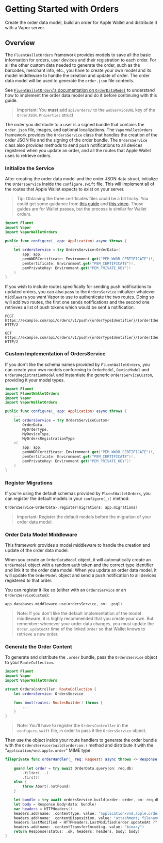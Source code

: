 # Getting Started with Orders

Create the order data model, build an order for Apple Wallet and distribute it with a Vapor server.

## Overview

The `FluentWalletOrders` framework provides models to save all the basic information for orders, user devices and their registration to each order.
For all the other custom data needed to generate the order, such as the barcodes, merchant info, etc., you have to create your own model and its model middleware to handle the creation and update of order.
The order data model will be used to generate the `order.json` file contents.

See [`FluentWalletOrders`'s documentation on `OrderDataModel`](https://swiftpackageindex.com/fpseverino/fluent-wallet/documentation/fluentwalletorders/orderdatamodel) to understand how to implement the order data model and do it before continuing with this guide.

> Important: You **must** add `api/orders/` to the `webServiceURL` key of the `OrderJSON.Properties` struct.

The order you distribute to a user is a signed bundle that contains the `order.json` file, images, and optional localizations.
The `VaporWalletOrders` framework provides the ``OrdersService`` class that handles the creation of the order JSON file and the signing of the order bundle.
The ``OrdersService`` class also provides methods to send push notifications to all devices registered when you update an order, and all the routes that Apple Wallet uses to retrieve orders.

### Initialize the Service

After creating the order data model and the order JSON data struct, initialize the ``OrdersService`` inside the `configure.swift` file.
This will implement all of the routes that Apple Wallet expects to exist on your server.

> Tip: Obtaining the three certificates files could be a bit tricky. You could get some guidance from [this guide](https://github.com/alexandercerutti/passkit-generator/wiki/Generating-Certificates) and [this video](https://www.youtube.com/watch?v=rJZdPoXHtzI). Those guides are for Wallet passes, but the process is similar for Wallet orders.

```swift
import Fluent
import Vapor
import VaporWalletOrders

public func configure(_ app: Application) async throws {
    ...
    let ordersService = try OrdersService<OrderData>(
        app: app,
        pemWWDRCertificate: Environment.get("PEM_WWDR_CERTIFICATE")!,
        pemCertificate: Environment.get("PEM_CERTIFICATE")!,
        pemPrivateKey: Environment.get("PEM_PRIVATE_KEY")!
    )
}
```

If you wish to include routes specifically for sending push notifications to updated orders, you can also pass to the ``OrdersService`` initializer whatever `Middleware` you want Vapor to use to authenticate the two routes. Doing so will add two routes, the first one sends notifications and the second one retrieves a list of push tokens which would be sent a notification.

```http
POST https://example.com/api/orders/v1/push/{orderTypeIdentifier}/{orderIdentifier} HTTP/2
```

```http
GET https://example.com/api/orders/v1/push/{orderTypeIdentifier}/{orderIdentifier} HTTP/2
```

### Custom Implementation of OrdersService

If you don't like the schema names provided by `FluentWalletOrders`, you can create your own models conforming to `OrderModel`, `DeviceModel` and `OrdersRegistrationModel` and instantiate the generic ``OrdersServiceCustom``, providing it your model types.

```swift
import Fluent
import FluentWalletOrders
import Vapor
import VaporWalletOrders

public func configure(_ app: Application) async throws {
    ...
    let ordersService = try OrdersServiceCustom<
        OrderData,
        MyOrderType,
        MyDeviceType,
        MyOrdersRegistrationType
    >(
        app: app,
        pemWWDRCertificate: Environment.get("PEM_WWDR_CERTIFICATE")!,
        pemCertificate: Environment.get("PEM_CERTIFICATE")!,
        pemPrivateKey: Environment.get("PEM_PRIVATE_KEY")!
    )
}
```

### Register Migrations

If you're using the default schemas provided by `FluentWalletOrders`, you can register the default models in your `configure(_:)` method:

```swift
OrdersService<OrderData>.register(migrations: app.migrations)
```

> Important: Register the default models before the migration of your order data model.

### Order Data Model Middleware

This framework provides a model middleware to handle the creation and update of the order data model.

When you create an `OrderDataModel` object, it will automatically create an `OrderModel` object with a random auth token and the correct type identifier and link it to the order data model.
When you update an order data model, it will update the `OrderModel` object and send a push notification to all devices registered to that order.

You can register it like so (either with an ``OrdersService`` or an ``OrdersServiceCustom``):

```swift
app.databases.middleware.use(ordersService, on: .psql)
```

> Note: If you don't like the default implementation of the model middleware, it is highly recommended that you create your own. But remember: whenever your order data changes, you must update the `Order.updatedAt` time of the linked `Order` so that Wallet knows to retrieve a new order.

### Generate the Order Content

To generate and distribute the `.order` bundle, pass the ``OrdersService`` object to your `RouteCollection`.

```swift
import Fluent
import Vapor
import VaporWalletOrders

struct OrdersController: RouteCollection {
    let ordersService: OrdersService

    func boot(routes: RoutesBuilder) throws {
        ...
    }
}
```

> Note: You'll have to register the `OrdersController` in the `configure.swift` file, in order to pass it the ``OrdersService`` object.

Then use the object inside your route handlers to generate the order bundle with the ``OrdersService/build(order:on:)`` method and distribute it with the "`application/vnd.apple.order`" MIME type.

```swift
fileprivate func orderHandler(_ req: Request) async throws -> Response {
    ...
    guard let order = try await OrderData.query(on: req.db)
        .filter(...)
        .first()
    else {
        throw Abort(.notFound)
    }

    let bundle = try await ordersService.build(order: order, on: req.db)
    let body = Response.Body(data: bundle)
    var headers = HTTPHeaders()
    headers.add(name: .contentType, value: "application/vnd.apple.order")
    headers.add(name: .contentDisposition, value: "attachment; filename=name.order")
    headers.lastModified = HTTPHeaders.LastModified(order.updatedAt ?? Date.distantPast)
    headers.add(name: .contentTransferEncoding, value: "binary")
    return Response(status: .ok, headers: headers, body: body)
}
```
